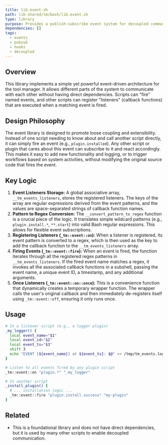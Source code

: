 ```yaml
---
title: lib.event.sh
path: lib-shared/tm/bash/lib.event.sh
type: library
purpose: Provides a publish-subscribe event system for decoupled communication between scripts.
dependencies: []
tags:
  - events
  - pubsub
  - hooks
  - decoupled
---
```


## Overview
This library implements a simple yet powerful event-driven architecture for the tool manager. It allows different parts of the system to communicate with each other without having direct dependencies. Scripts can "fire" named events, and other scripts can register "listeners" (callback functions) that are executed when a matching event is fired.

## Design Philosophy
The event library is designed to promote loose coupling and extensibility. Instead of one script needing to know about and call another script directly, it can simply fire an event (e.g., `plugin.installed`). Any other script or plugin that cares about this event can subscribe to it and react accordingly. This makes it easy to add new functionality and logging, or to trigger workflows based on system activities, without modifying the original source code that fires the event.

## Key Logic
1.  **Event Listeners Storage:** A global associative array, `__tm_events_listeners`, stores the registered listeners. The keys of the array are regular expressions derived from the event patterns, and the values are space-separated strings of callback function names.
2.  **Pattern to Regex Conversion:** The `__convert_pattern_to_regex` function is a crucial piece of the logic. It translates simple wildcard patterns (e.g., `plugin.install.*`, `**.start`) into valid Bash regular expressions. This allows for flexible event subscriptions.
3.  **Registering Listeners (`_tm::event::on`):** When a listener is registered, its event pattern is converted to a regex, which is then used as the key to add the callback function to the `__tm_events_listeners` array.
4.  **Firing Events (`_tm::event::fire`):** When an event is fired, the function iterates through all the registered regex patterns in `__tm_events_listeners`. If the fired event name matches a regex, it invokes all the associated callback functions in a subshell, passing the event name, a unique event ID, a timestamp, and any additional arguments.
5.  **Once Listeners (`_tm::event::on::once`):** This is a convenience function that dynamically creates a temporary wrapper function. The wrapper calls the user's original callback and then immediately de-registers itself using `_tm::event::off`, ensuring it only runs once.

## Usage
```bash
# In a listener script (e.g., a logger plugin)
_my_logger() {
  local event_name="$1"
  local event_id="$2"
  local event_ts="$3"
  shift 3
  echo "EVENT [${event_name}] at ${event_ts}: $@" >> /tmp/tm_events.log
}

# Listen to all events fired by any plugin script
_tm::event::on "plugin.*" "_my_logger"

# In another script
_install_plugin() {
  # ... installation logic ...
  _tm::event::fire "plugin.install.success" "my-plugin"
}
```

## Related
- This is a foundational library and does not have direct dependencies, but it is used by many other scripts to enable decoupled communication.